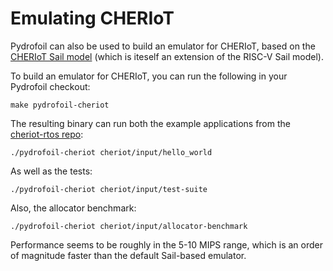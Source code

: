 # Emulating CHERIoT

Pydrofoil can also be used to build an emulator
for CHERIoT, based on the [CHERIoT Sail
model](https://github.com/CHERIoT-Platform/cheriot-sail) (which is iteself an
extension of the RISC-V Sail model).

To build an emulator for CHERIoT, you can run the following in your Pydrofoil
checkout:

```
make pydrofoil-cheriot
```

The resulting binary can run both the example applications from the
[cheriot-rtos repo](https://github.com/CHERIoT-Platform/cheriot-rtos):

```
./pydrofoil-cheriot cheriot/input/hello_world
```

As well as the tests:

```
./pydrofoil-cheriot cheriot/input/test-suite
```

Also, the allocator benchmark:

```
./pydrofoil-cheriot cheriot/input/allocator-benchmark
```

Performance seems to be roughly in the 5-10 MIPS range, which is an order of
magnitude faster than the default Sail-based emulator.
